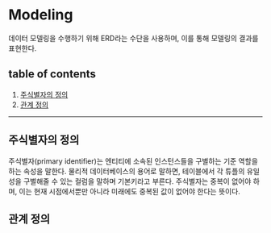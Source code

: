 # Modeling
데이터 모델링을 수행하기 위해 ERD라는 수단을 사용하며, 이를 통해 모델링의 결과를 표현한다.

## table of contents
1. [주식별자의 정의](#주식별자의-정의)
1. [관계 정의](#관계-정의)

---

## 주식별자의 정의
주식별자(primary identifier)는 엔티티에 소속된 인스턴스들을 구별하는 기준 역할을 하는 속성을 말한다. 물리적 데이터베이스의 용어로 말하면, 테이블에서 각 튜플의 유일성을 구별해줄 수 있는 컬럼을 말하며 기본키라고 부른다. 주식별자는 중복이 없어야 하며, 이는 현재 시점에서뿐만 아니라 미래에도 중복된 값이 없어야 한다는 뜻이다. 



## 관계 정의

